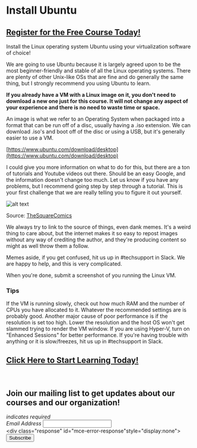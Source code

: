 # Install Ubuntu
##  [Register for the Free Course Today!](https://roppers.thinkific.com/courses/computing-fundamentals)
Install the Linux operating system Ubuntu using your virtualization software of choice!

We are going to use Ubuntu because it is largely agreed upon to be the most beginner-friendly and stable of all the Linux operating systems. There are plenty of other Unix-like OSs that are fine and do generally the same thing, but I strongly recommend you using Ubuntu to learn. 

**If you already have a VM with a Linux image on it, you don't need to download a new one just for this course. It will not change any aspect of your experience and there is no need to waste time or space.**

An image is what we refer to an Operating System when packaged into a format that can be run off of a disc, usually having a .iso extension. We can download .iso's and boot off of the disc or using a USB, but it's generally easier to use a VM.

[https://www.ubuntu.com/download/desktop](https://www.ubuntu.com/download/desktop)

I could give you more information on what to do for this, but there are a ton of tutorials and Youtube videos out there. Should be an easy Google, and the information doesn't change too much. Let us know if you have any problems, but I recommend going step by step through a tutorial. This is your first challenge that we are really telling you to figure it out yourself.

![alt text](https://i.imgur.com/H9fKKLN.jpg "flybitch")

Source: [TheSquareComics](https://www.instagram.com/thesquarecomics/)

We always try to link to the source of things, even dank memes. It's a weird thing to care about, but the internet makes it so easy to repost images without any way of crediting the author, and they're producing content so might as well throw them a follow.

Memes aside, if you get confused, hit us up in #techsupport in Slack. We are happy to help, and this is very complicated.

When you're done, submit a screenshot of you running the Linux VM.

### Tips

If the VM is running slowly, check out how much RAM and the number of CPUs you have allocated to it. Whatever the recommended settings are is probably good. Another major cause of poor performance is if the resolution is set too high. Lower the resolution and the host OS won't get slammed trying to render the VM window.  If you are using Hyper-V, turn on "Enhanced Sessions" for better performance. If you're having trouble with anything or it is slow/freezes, hit us up in #techsupport in Slack.

##  [Click Here to Start Learning Today!](https://roppers.thinkific.com/courses/computing-fundamentals)
<br><div id="mc_embed_signup"><form action="https://gmail.us5.list-manage.com/subscribe/post?u=4d03cc5db483966f7e0fe17cc&amp;id=8d9620c4b7" method="post" id="mc-embedded-subscribe-form" name="mc-embedded-subscribe-form" class="validate" target="_blank" novalidate>  <div id="mc_embed_signup_scroll"><h2>Join our mailing list to get updates about our courses and our organization!</h2><div class="indicates-required"><span class="asterisk">*</span> indicates required</div><div class="mc-field-group">	<label for="mce-EMAIL">Email Address  <span class="asterisk">*</span></label>	<input type="email" value="" name="EMAIL" class="required email" id="mce-EMAIL"></div>	<div id="mce-responses" class="clear">		<div class="response" id="mce-error-response"style="display:none"></div>		<div class="response" id="mce-success-response" style="display:none"></div>	</div>    <!-- real people should not fill this in and expect good things - do not remove this or risk form bot signups-->    <div style="position: absolute; left: -5000px;" aria-hidden="true"><input type="text" name="b_4d03cc5db483966f7e0fe17cc_8d9620c4b7" tabindex="-1" value=""></div>    <div class="clear"><input type="submit" value="Subscribe" name="subscribe" id="mc-embedded-subscribe" class="button"></div>    </div></form></div><script type="text/javascript" src="//s3.amazonaws.com/downloads.mailchimp.com/js/mc-validate.js"></script><script type="text/javascript">(function($) {window.fnames = new Array(); window.ftypes = newArray();fnames[0]="EMAIL";ftypes[0]="email";}(jQuery));var $mcj = jQuery.noConflict(true);</script><!--End mc_embed_signup-->
